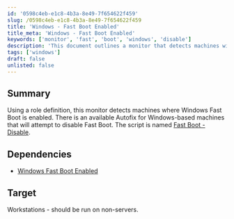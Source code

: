```yaml
---
id: '0598c4eb-e1c8-4b3a-8e49-7f654622f459'
slug: /0598c4eb-e1c8-4b3a-8e49-7f654622f459
title: 'Windows - Fast Boot Enabled'
title_meta: 'Windows - Fast Boot Enabled'
keywords: ['monitor', 'fast', 'boot', 'windows', 'disable']
description: 'This document outlines a monitor that detects machines with Windows Fast Boot enabled and provides an Autofix for Windows-based machines to disable it. It is intended for workstations and should not be run on servers.'
tags: ['windows']
draft: false
unlisted: false
---
```


## Summary

Using a role definition, this monitor detects machines where Windows Fast Boot is enabled. There is an available Autofix for Windows-based machines that will attempt to disable Fast Boot. The script is named [Fast Boot - Disable](/docs/663e3658-c389-4ab6-b7a2-8486f9e237c1).

## Dependencies

- [Windows Fast Boot Enabled](/docs/2929d042-dfa6-4721-b60d-9fd78269b942)

## Target

Workstations - should be run on non-servers.